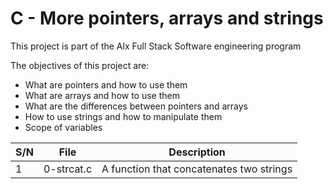 # C - More pointers, arrays and strings

This project is part of the Alx Full Stack Software engineering program

The objectives of this project are:
- What are pointers and how to use them
- What are arrays and how to use them
- What are the differences between pointers and arrays
- How to use strings and how to manipulate them
- Scope of variables

| S/N | File | Description |
| --- | --------- | -------------------- |
| 1 | 0-strcat.c | A function that concatenates two strings |
